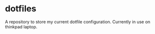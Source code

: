 # dotfiles
A repository to store my current dotfile configuration. Currently in use on thinkpad laptop.
